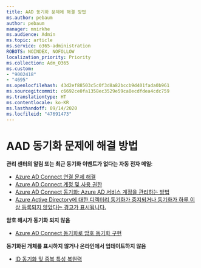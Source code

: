 ```yaml
---
title: AAD 동기화 문제에 해결 방법
ms.author: pebaum
author: pebaum
manager: mnirkhe
ms.audience: Admin
ms.topic: article
ms.service: o365-administration
ROBOTS: NOINDEX, NOFOLLOW
localization_priority: Priority
ms.collection: Adm_O365
ms.custom:
- "9002418"
- "4695"
ms.openlocfilehash: 43d2ef88503c5c0f3d8a82bccb9d401fada0b961
ms.sourcegitcommit: c6692ce0fa1358ec3529e59ca0ecdfdea4cdc759
ms.translationtype: HT
ms.contentlocale: ko-KR
ms.lasthandoff: 09/14/2020
ms.locfileid: "47691473"
---
```

# <a name="solutions-for-aad-synchronization-problems"></a>AAD 동기화 문제에 해결 방법

**관리 센터의 알림 또는 최근 동기화 이벤트가 없다는 자동 전자 메일**:

- [Azure AD Connect 연결 문제 해결](https://docs.microsoft.com/azure/active-directory/hybrid/tshoot-connect-connectivity)
- [Azure AD Connect 계정 및 사용 권한](https://go.microsoft.com/fwlink/p/?LinkId=820598)
- [Azure AD Connect 동기화: Azure AD 서비스 계정을 관리하는 방법](https://docs.microsoft.com/azure/active-directory/hybrid/how-to-connect-azureadaccount)
- [Azure Active Directory에 대한 디렉터리 동기화가 중지되거나 동기화가 하루 이상 등록되지 않았다는 경고가 표시됩니다.](https://support.microsoft.com/help/2882421/directory-synchronization-to-azure-active-directory-stops-or-you-re-warned-that-sync-hasn-t-registered-in-more-than-a-day)
 
**암호 해시가 동기화 되지 않음**

- [Azure AD Connect 동기화로 암호 동기화 구현](https://docs.microsoft.com/azure/active-directory/hybrid/how-to-connect-password-hash-synchronization)

**동기화된 개체를 표시하지 않거나 온라인에서 업데이트하지 않음**

- [ID 동기화 및 중복 특성 복원력](https://docs.microsoft.com/azure/active-directory/hybrid/how-to-connect-syncservice-duplicate-attribute-resiliency)
